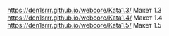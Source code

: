 https://den1srrr.github.io/webcore/Kata1.3/  Макет 1.3
https://den1srrr.github.io/webcore/Kata1.4/  Макет 1.4
https://den1srrr.github.io/webcore/Kata1.5/  Макет 1.5